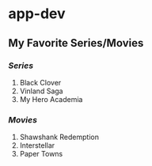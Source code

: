 # app-dev

## My Favorite Series/Movies

### *Series*
1. Black Clover
2. Vinland Saga
3. My Hero Academia

### *Movies*
1. Shawshank Redemption
2. Interstellar
3. Paper Towns
